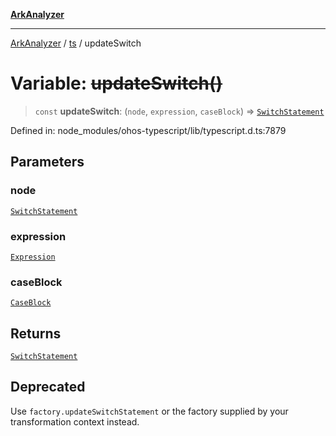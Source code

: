 [**ArkAnalyzer**](../../../../README.md)

***

[ArkAnalyzer](../../../../globals.md) / [ts](../README.md) / updateSwitch

# Variable: ~~updateSwitch()~~

> `const` **updateSwitch**: (`node`, `expression`, `caseBlock`) => [`SwitchStatement`](../interfaces/SwitchStatement.md)

Defined in: node\_modules/ohos-typescript/lib/typescript.d.ts:7879

## Parameters

### node

[`SwitchStatement`](../interfaces/SwitchStatement.md)

### expression

[`Expression`](../interfaces/Expression.md)

### caseBlock

[`CaseBlock`](../interfaces/CaseBlock.md)

## Returns

[`SwitchStatement`](../interfaces/SwitchStatement.md)

## Deprecated

Use `factory.updateSwitchStatement` or the factory supplied by your transformation context instead.
